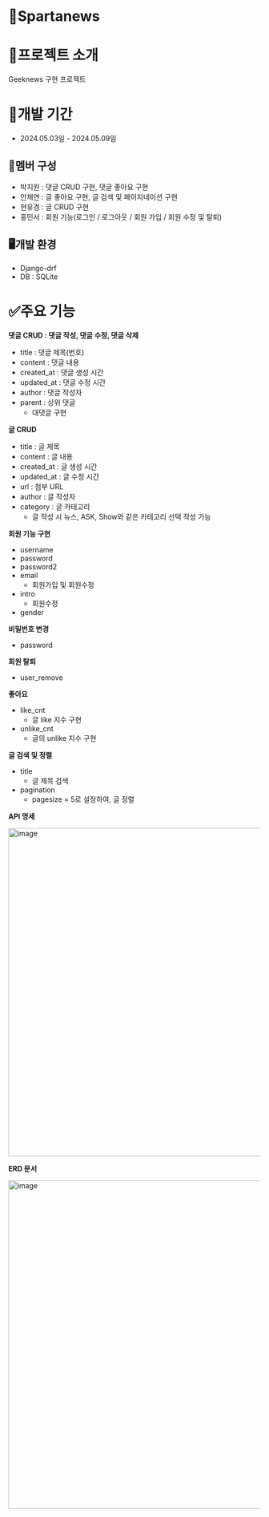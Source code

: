 # 🔡Spartanews

# 📝프로젝트 소개
Geeknews 구현 프로젝트

# 📅개발 기간
* 2024.05.03일 - 2024.05.09일
  
## 👥멤버 구성
*  박지원 : 댓글 CRUD 구현, 댓글 좋아요 구현
*  안채연 : 글 좋아요 구현, 글 검색 및 페이지네이션 구현
*  현유경 : 글 CRUD 구현
*  홍민서 : 회원 기능(로그인 / 로그아웃 / 회원 가입 / 회원 수정 및 탈퇴)
  
## 🖥️개발 환경
* Django-drf
* DB : SQLite

# ✅주요 기능
**댓글 CRUD : 댓글 작성, 댓글 수정, 댓글 삭제**  
  - title : 댓글 제목(번호)
  - content : 댓글 내용
  - created_at : 댓글 생성 시간
  - updated_at : 댓글 수정 시간
  - author : 댓글 작성자
  - parent : 상위 댓글
      - 대댓글 구현

**글 CRUD**  
  - title : 글 제목
  - content : 글 내용
  - created_at : 글 생성 시간
  - updated_at : 글 수정 시간
  - url : 첨부 URL
  - author : 글 작성자
  - category : 글 카테고리
      - 글 작성 시 뉴스, ASK, Show와 같은 카테고리 선택 작성 가능

**회원 기능 구현**  
  - username
  - password
  - password2
  - email
    - 회원가입 및 회원수정
  - intro
    - 회원수정
  - gender

**비밀번호 변경**  
  - password

**회원 탈퇴**
  - user_remove

**좋아요**  
  - like_cnt
    - 글 like 지수 구현
  - unlike_cnt
    - 글의 unlike 지수 구현

**글 검색 및 정렬**
  - title
    - 글 제목 검색
  - pagination
    - pagesize = 5로 설정하여, 글 정렬
   

**API 명세**

<img width="655" alt="image" src="https://github.com/YugyeongHyun/news_team10/assets/160835276/2587da75-2724-42df-bda6-d0cc180a2f52">

**ERD 문서**


<img width="655" alt="image"  src="https://github.com/YugyeongHyun/news_team10/assets/159987685/db007268-230c-4fd1-b805-b66d2df8f29f">
